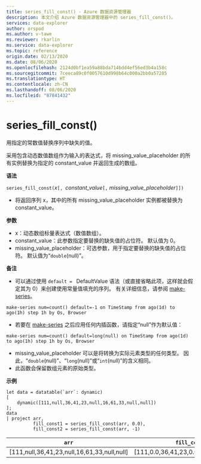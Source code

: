 ```yaml
---
title: series_fill_const() - Azure 数据资源管理器
description: 本文介绍 Azure 数据资源管理器中的 series_fill_const()。
services: data-explorer
author: orspod
ms.author: v-tawe
ms.reviewer: rkarlin
ms.service: data-explorer
ms.topic: reference
origin.date: 02/13/2020
ms.date: 08/06/2020
ms.openlocfilehash: 2124d0bf1ea59a88bda714bdd4ef56ed3b4a158c
ms.sourcegitcommit: 7ceeca89c0f0057610d998b64c000a2bb0a57285
ms.translationtype: HT
ms.contentlocale: zh-CN
ms.lasthandoff: 08/06/2020
ms.locfileid: "87841432"
---
```

# <a name="series_fill_const"></a>series_fill_const()

用指定的常数值替换序列中缺失的值。

采用包含动态数值数组作为输入的表达式，将 missing_value_placeholder 的所有实例替换为指定的 constant_value 并返回生成的数组。

**语法**

`series_fill_const(`*x*`[, `*constant_value*`[,` *missing_value_placeholder*`]])`
* 将返回序列 x，其中的所有 missing_value_placeholder 实例都被替换为 constant_value。

**参数**

* x：动态数组标量表达式（数值数组）。
* constant_value：此参数指定要替换的缺失值的占位符。 默认值为 0。 
* missing_value_placeholder：可选参数，用于指定要替换的缺失值的占位符。 默认值为“`double`(null)”。

**备注**
* 可以通过使用 `default = ` DefaultValue 语法（或直接省略此项，这样就会假定其为 0）来创建使用常量值填充的序列。 有关详细信息，请参阅 [make-series](make-seriesoperator.md)。

```kusto
make-series num=count() default=-1 on TimeStamp from ago(1d) to ago(1h) step 1h by Os, Browser
```
  
* 若要在 [make-series](make-seriesoperator.md) 之后应用任何内插函数，请指定“null”作为默认值： 

```kusto
make-series num=count() default=long(null) on TimeStamp from ago(1d) to ago(1h) step 1h by Os, Browser
```
  
* missing_value_placeholder 可以是将转换为实际元素类型的任何类型。 因此，“`double`(null)”、“`long`(null)”或“`int`(null)”的含义相同。
* 此函数会保留数组元素的原始类型。 

**示例**

<!-- csl: https://help.kusto.chinacloudapi.cn:443/Samples -->
```kusto
let data = datatable(`arr`: dynamic)
[
    dynamic([111,null,36,41,23,null,16,61,33,null,null])   
];
data 
| project arr, 
          fill_const1 = series_fill_const(arr, 0.0),
          fill_const2 = series_fill_const(arr, -1)  
```

|`arr`|`fill_const1`|`fill_const2`|
|---|---|---|
|[111,null,36,41,23,null,16,61,33,null,null]|[111,0.0,36,41,23,0.0,16,61,33,0.0,0.0]|[111,-1,36,41,23,-1,16,61,33,-1,-1]|
